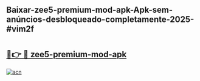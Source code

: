 ## Baixar-zee5-premium-mod-apk-Apk-sem-anúncios-desbloqueado-completamente-2025-#vim2f

# <h2><a href="https://ainizakaria.my?title=zee5-premium-mod-apk&ref=20M">🔗👉 🔴 zee5-premium-mod-apk</a></h2>

[![acn](https://github.com/user-attachments/assets/0f9c940e-d8b0-45ae-aac7-cd30a18b3e1c)](https://ainizakaria.my?title=zee5-premium-mod-apk&ref=20M)

